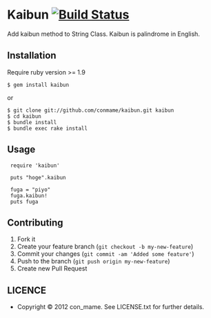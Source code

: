 # Kaibun [![Build Status](https://secure.travis-ci.org/conmame/kaibun.png)](http://travis-ci.org/conmame/kaibun)

Add kaibun method to String Class. Kaibun is palindrome in English.

## Installation
Require ruby version >= 1.9

    $ gem install kaibun
    
or

    $ git clone git://github.com/conmame/kaibun.git kaibun
    $ cd kaibun
    $ bundle install
    $ bundle exec rake install

## Usage
     require 'kaibun'
     
     puts "hoge".kaibun
     
     fuga = "piyo"
     fuga.kaibun!
     puts fuga

## Contributing

1. Fork it
2. Create your feature branch (`git checkout -b my-new-feature`)
3. Commit your changes (`git commit -am 'Added some feature'`)
4. Push to the branch (`git push origin my-new-feature`)
5. Create new Pull Request

## LICENCE
* Copyright © 2012 con_mame. See LICENSE.txt for further details.
